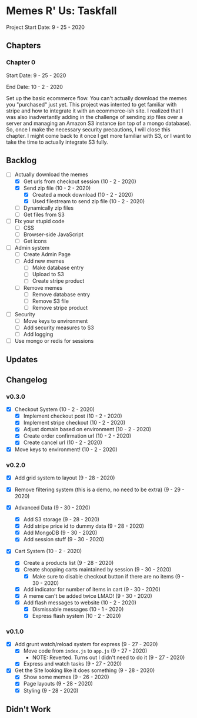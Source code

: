 Memes R' Us: Taskfall
==========================================================================
Project Start Date: 9 - 25 - 2020

Chapters
--------------------------------------------------------------------------

### Chapter 0

Start Date: 9 - 25 - 2020

End Date: 10 - 2 - 2020

Set up the basic ecommerce flow. You can't actually download the memes you
"purchased" just yet. This project was intented to get familiar with stripe
and how to integrate it with an ecommerce-ish site. I realized that I was
also inadvertantly adding in the challenge of sending zip files over a
server and managing an Amazon S3 instance (on top of a mongo database). So,
once I make the necessary security precautions, I will close this chapter. I
might come back to it once I get more familiar with S3, or I want to take
the time to actually integrate S3 fully.

Backlog
--------------------------------------------------------------------------

- [ ] Actually download the memes
    - [x] Get urls from checkout session (10 - 2 - 2020)
    - [x] Send zip file (10 - 2 - 2020)
        - [x] Created a mock download (10 - 2 - 2020)
        - [x] Used filestream to send zip file (10 - 2 - 2020)
    - [ ] Dynamically zip files
    - [ ] Get files from S3

- [ ] Fix your stupid code
    - [ ] CSS
    - [ ] Browser-side JavaScript
    - [ ] Get icons

- [ ] Admin system
    - [ ] Create Admin Page
    - [ ] Add new memes
        - [ ] Make database entry
        - [ ] Upload to S3
        - [ ] Create stripe product
    - [ ] Remove memes
        - [ ] Remove database entry
        - [ ] Remove S3 file
        - [ ] Remove stripe product

- [ ] Security
    - [ ] Move keys to environment
    - [ ] Add security measures to S3
    - [ ] Add logging

- [ ] Use mongo or redis for sessions

Updates
--------------------------------------------------------------------------

Changelog
--------------------------------------------------------------------------

### v0.3.0

- [x] Checkout System (10 - 2 - 2020)
    - [x] Implement checkout post (10 - 2 - 2020)
    - [x] Implement stripe checkout (10 - 2 - 2020)
    - [x] Adjust domain based on environment (10 - 2 - 2020)
    - [x] Create order confirmation url (10 - 2 - 2020)
    - [x] Create cancel url (10 - 2 - 2020)

- [x] Move keys to environment! (10 - 2 - 2020)

### v0.2.0

- [x] Add grid system to layout (9 - 28 - 2020)
- [x] Remove filtering system (this is a demo, no need to be extra) (9 - 29 - 2020)

- [x] Advanced Data (9 - 30 - 2020)
    - [x] Add S3 storage (9 - 28 - 2020)
    - [x] Add stripe price id to dummy data (9 - 28 - 2020)
    - [x] Add MongoDB (9 - 30 - 2020)
    - [x] Add session stuff (9 - 30 - 2020)

- [x] Cart System (10 - 2 - 2020)
    - [x] Create a products list (9 - 28 - 2020)
    - [x] Create shopping carts maintained by session (9 - 30 - 2020)
        - [x] Make sure to disable checkout button if there are no items (9 - 30 - 2020)
    - [x] Add indicator for number of items in cart (9 - 30 - 2020)
    - [x] A meme can't be added twice LMAO! (9 - 30 - 2020)
    - [x] Add flash messages to website (10 - 2 - 2020)
        - [x] Dismissable messages (10 - 1 - 2020)
        - [x] Express flash system (10 - 2 - 2020)

### v0.1.0

- [x] Add grunt watch/reload system for express (9 - 27 - 2020)
    - [x] Move code from `index.js` to `app.js` (9 - 27 - 2020)
        - NOTE: Reverted. Turns out I didn't need to do it (9 - 27 - 2020)
    - [x] Express and watch tasks (9 - 27 - 2020)

- [x] Get the Site looking like it does something (9 - 28 - 2020)
    - [x] Show some memes (9 - 26 - 2020)
    - [x] Page layouts (9 - 28 - 2020)
    - [x] Styling (9 - 28 - 2020)

Didn't Work
--------------------------------------------------------------------------